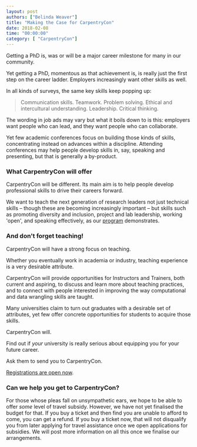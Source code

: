 ```yaml
---
layout: post
authors: ["Belinda Weaver"]
title: "Making the Case for CarpentryCon"
date: 2018-02-08
time: "00:00:00"
category: [ "CarpentryCon"]
---
```


Getting a PhD is, was or will be a major career milestone for many in our community. 

Yet getting a PhD, momentous as that achievement is, is really just the first step on the career ladder.
Employers increasingly want other skills as well.

In all kinds of surveys, the same key skills keep popping up:

> Communication skills. Teamwork. Problem solving. Ethical and intercultural understanding. Leadership. Critical thinking.

The wording in job ads may vary but what it boils down to is this: employers want people who can lead, and they want people 
who can collaborate.

Yet few academic conferences focus on building those kinds of skills, concentrating instead on advances within a discipline. 
Attending conferences may help people develop skills in, say, speaking and presenting, but that is generally a by-product.

### What CarpentryCon will offer

CarpentryCon will be different. Its main aim is to help people develop professional skills to drive their careers forward. 

We want to teach the next generation of research leaders not just technical skills – though these are becoming increasingly 
important – but skills such as promoting diversity and inclusion, project and lab leadership, working 'open', 
and speaking effectively, as our [program]( http://www.carpentrycon.org/#prog) demonstrates.

### And don't forget teaching! 

CarpentryCon will have a strong focus on teaching.

Whether you eventually work in academia or industry, teaching experience is a very desirable attribute.

CarpentryCon will provide opportunities for Instructors and Trainers, both current and aspiring, to discuss and learn more about teaching practices,
and to connect with people interested in improving the way computational and data wrangling skills are taught.

Many universities claim to turn out graduates with a desirable set of attributes, yet few offer 
concrete opportunities for students to acquire those skills. 

CarpentryCon will.

Find out if *your* university is really serious about equipping you for your future career. 

Ask them to send you to CarpentryCon.

[Registrations are open now](https://www.eventbrite.com/e/carpentrycon-2018-tickets-42447719271). 

### Can we help you get to CarpentryCon?

For those whose pleas fall on unsympathetic ears, we hope to be able to offer *some* level of travel subsidy. However, we have not yet finalised the budget for that. If you buy a ticket and then find you are unable to afford to come, you can get a refund. If you buy a ticket now, that will not disqualify you from later applying for travel assistance once we open applications for subsidies. We will post more information on all this once we finalise our arrangements. 


